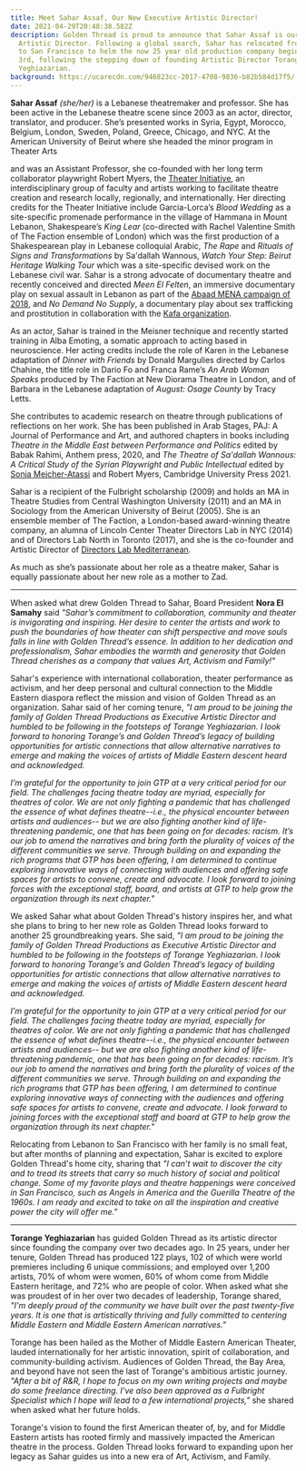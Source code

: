 ```yaml
---
title: Meet Sahar Assaf, Our New Executive Artistic Director!
date: 2021-04-29T20:48:38.582Z
description: Golden Thread is proud to announce that Sahar Assaf is our new
  Artistic Director. Following a global search, Sahar has relocated from Lebanon
  to San Francisco to helm the now 25 year old production company beginning May
  3rd, following the stepping down of founding Artistic Director Torange
  Yeghiazarian.
background: https://ucarecdn.com/946823cc-2017-4708-9836-b82b584d17f5/
---
```

**Sahar Assaf** *(she/her)* is a Lebanese theatremaker and professor. She has been active in the Lebanese theatre scene since 2003 as an actor, director, translator, and producer. She’s presented works in Syria, Egypt, Morocco, Belgium, London, Sweden, Poland, Greece, Chicago, and NYC. At the American University of Beirut where she headed the minor program in Theater Arts

and was an Assistant Professor, she co-founded with her long term collaborator playwright Robert Myers, the [Theater Initiative](https://www.aub.edu.lb/TheaterInitiative/Pages/default.aspx), an interdisciplinary group of faculty and artists working to facilitate theatre creation and research locally, regionally, and internationally. Her directing credits for the Theater Initiative include Garcia-Lorca’s *Blood Wedding* as a site-specific promenade performance in the village of Hammana in Mount Lebanon, Shakespeare’s *King Lear* (co-directed with Rachel Valentine Smith of The Faction ensemble of London) which was the first production of a Shakespearean play in Lebanese colloquial Arabic, *The Rape* and *Rituals of Signs and Transformations* by Sa'dallah Wannous, *Watch Your Step: Beirut Heritage Walking Tour* which was a site-specific devised work on the Lebanese civil war. Sahar is a strong advocate of documentary theatre and recently conceived and directed *Meen El Felten*, an immersive documentary play on sexual assault in Lebanon as part of the [Abaad MENA campaign of 2018](https://www.abaadmena.org/programmes/advocacy-and-policy-development/project-5c877f6672f5b6-74256036#:~:text=%23ShameOnWho%20is%20an%20immersive%20play,their%20stories%20enacted%20by%20actors.), and *No Demand No Supply*, a documentary play about sex trafficking and prostitution in collaboration with the [Kafa organization](https://kafa.org.lb/en).

As an actor, Sahar is trained in the Meisner technique and recently started training in Alba Emoting, a somatic approach to acting based in neuroscience. Her acting credits include the role of Karen in the Lebanese adaptation of *Dinner with Friends* by Donald Margulies directed by Carlos Chahine, the title role in Dario Fo and Franca Rame’s *An Arab Woman Speaks* produced by The Faction at New Diorama Theatre in London, and of Barbara in the Lebanese adaptation of *August: Osage County* by Tracy Letts.

She contributes to academic research on theatre through publications of reflections on her work. She has been published in Arab Stages, PAJ: A Journal of Performance and Art, and authored chapters in books including *Theatre in the Middle East between Performance and Politics* edited by Babak Rahimi, Anthem press, 2020, and *The Theatre of Sa'dallah Wannous: A Critical Study of the Syrian Playwright and Public Intellectual* edited by [Sonja Mejcher-Atassi](https://www.amazon.com/Sonja-Mejcher-Atassi/e/B092VQ6MSB/ref=dp_byline_cont_book_1) and Robert Myers, Cambridge University Press 2021.

Sahar is a recipient of the Fulbright scholarship (2009) and holds an MA in Theatre Studies from Central Washington University (2011) and an MA in Sociology from the American University of Beirut (2005). She is an ensemble member of The Faction, a London-based award-winning theatre company, an alumna of Lincoln Center Theater Directors Lab in NYC (2014) and of Directors Lab North in Toronto (2017), and she is the co-founder and Artistic Director of [Directors Lab Mediterranean](https://directorslabmed.org/).

As much as she’s passionate about her role as a theatre maker, Sahar is equally passionate about her new role as a mother to Zad.

- - -

When asked what drew Golden Thread to Sahar, Board President **Nora El Samahy** said *"Sahar’s commitment to collaboration, community and theater is invigorating and inspiring. Her desire to center the artists and work to push the boundaries of how theater can shift perspective and move souls falls in line with Golden Thread’s essence. In addition to her dedication and professionalism, Sahar embodies the warmth and generosity that Golden Thread cherishes as a company that values Art, Activism and Family!"*

Sahar's experience with international collaboration, theater performance as activism, and her deep personal and cultural connection to the Middle Eastern diaspora reflect the mission and vision of Golden Thread as an organization. Sahar said of her coming tenure, *"I am proud to be joining the family of Golden Thread Productions as Executive Artistic Director and humbled to be following in the footsteps of Torange Yeghiazarian. I look forward to honoring Torange’s and Golden Thread’s legacy of building opportunities for artistic connections that allow alternative narratives to emerge and making the voices of artists of Middle Eastern descent heard and acknowledged.*

*I’m grateful for the opportunity to join GTP at a very critical period for our field. The challenges facing theatre today are myriad, especially for theatres of color. We are not only fighting a pandemic that has challenged the essence of what defines theatre--i.e., the physical encounter between artists and audiences-- but we are also fighting another kind of life-threatening pandemic, one that has been going on for decades: racism. It’s our job to amend the narratives and bring forth the plurality of voices of the different communities we serve. Through building on and expanding the rich programs that GTP has been offering, I am determined to continue exploring innovative ways of connecting with audiences and offering safe spaces for artists to convene, create and advocate. I look forward to joining forces with the exceptional staff, board, and artists at GTP to help grow the organization through its next chapter."*

We asked Sahar what about Golden Thread's history inspires her, and what she plans to bring to her new role as Golden Thread looks forward to another 25 groundbreaking years. She said, *"I am proud to be joining the family of Golden Thread Productions as Executive Artistic Director and humbled to be following in the footsteps of Torange Yeghiazarian. I look forward to honoring Torange’s and Golden Thread’s legacy of building opportunities for artistic connections that allow alternative narratives to emerge and making the voices of artists of Middle Eastern descent heard and acknowledged.*

*I’m grateful for the opportunity to join GTP at a very critical period for our field. The challenges facing theatre today are myriad, especially for theatres of color. We are not only fighting a pandemic that has challenged the essence of what defines theatre--i.e., the physical encounter between artists and audiences-- but we are also fighting another kind of life-threatening pandemic, one that has been going on for decades: racism. It’s our job to amend the narratives and bring forth the plurality of voices of the different communities we serve. Through building on and expanding the rich programs that GTP has been offering, I am determined to continue exploring innovative ways of connecting with the audiences and offering safe spaces for artists to convene, create and advocate. I look forward to joining forces with the exceptional staff and board at GTP to help grow the organization through its next chapter."*

Relocating from Lebanon to San Francisco with her family is no small feat, but after months of planning and expectation, Sahar is excited to explore Golden Thread's home city, sharing that *"I can’t wait to discover the city and to tread its streets that carry so much history of social and political change. Some of my favorite plays and theatre happenings were conceived in San Francisco, such as Angels in America and the Guerilla Theatre of the 1960s. I am ready and excited to take on all the inspiration and creative power the city will offer me."*

- - -

**Torange Yeghiazarian** has guided Golden Thread as its artistic director since founding the company over two decades ago. In 25 years, under her tenure, Golden Thread has produced 122 plays, 102 of which were world premieres including 6 unique commissions; and employed over 1,200 artists, 70% of whom were women, 60% of whom come from Middle Eastern heritage, and 72% who are people of color. When asked what she was proudest of in her over two decades of leadership, Torange shared, *"I'm deeply proud of the community we have built over the past twenty-five years. It is one that is artistically thriving and fully committed to centering Middle Eastern and Middle Eastern American narratives."* 

Torange has been hailed as the Mother of Middle Eastern American Theater, lauded internationally for her artistic innovation, spirit of collaboration, and community-building activism. Audiences of Golden Thread, the Bay Area, and beyond have not seen the last of Torange's ambitious artistic journey. *"After a bit of R&R, I hope to focus on my own writing projects and maybe do some freelance directing. I've also been approved as a Fulbright Specialist which I hope will lead to a few international projects,"* she shared when asked what her future holds.

Torange's vision to found the first American theater of, by, and for Middle Eastern artists has rooted firmly and massively impacted the American theatre in the process. Golden Thread looks forward to expanding upon her legacy as Sahar guides us into a new era of Art, Activism, and Family.